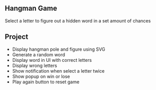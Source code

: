 ## Hangman Game

Select a letter to figure out a hidden word in a set amount of chances

## Project 

- Display hangman pole and figure using SVG
- Generate a random word
- Display word in UI with correct letters
- Display wrong letters
- Show notification when select a letter twice
- Show popup on win or lose
- Play again button to reset game
